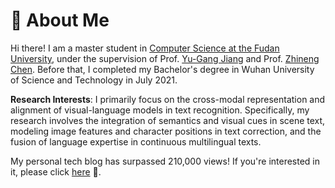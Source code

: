 # 🧐 About Me

Hi there! I am a master student in [Computer Science at the Fudan University](https://cs.fudan.edu.cn/), under the supervision of Prof. [Yu-Gang Jiang](https://scholar.google.com/citations?user=f3_FP8AAAAAJ&hl=zh-CN) and  Prof. [Zhineng Chen](https://scholar.google.com/citations?user=RS4jR14AAAAJ&hl=en).
Before that, I completed my Bachelor's degree in Wuhan University of Science and Technology in July 2021.

<!-- Previously, I interned at Sony AI for half a year, focusing on AI security and model compression. Before that, I also interned at Tencent Youtu Lab for one year, exploring federated learning and adversarial attacks. -->

**Research Interests**: I primarily focus on the cross-modal representation and alignment of visual-language models in text recognition. Specifically, my research involves the integration of semantics and visual cues in scene text, modeling image features and character positions in text correction, and the fusion of language expertise in continuous multilingual texts.

<!-- **Research Interests**: My research lies at the intersection of computer vision, robotics and data mining. My research interests include text recognition, continual learning, spatio-temporal data efficiency and simulated robot. -->

My personal tech blog has surpassed 210,000 views! If you're interested in it, please click [here](https://blog.csdn.net/qq_35307005?spm=1000.2115.3001.5343) 📃. 

[comment]: <> (**🤔 Searching for doctoral positions**: I am looking for PhD opportunities in the fields of computer vision, robotics, recommendation algorithms, and machine learning for 2024.  Please feel free to contact me if you are interested)

